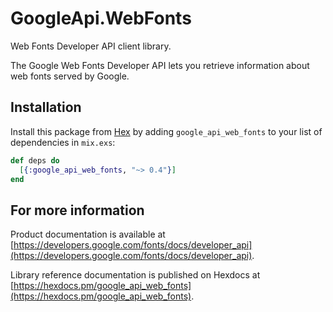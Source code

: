 # GoogleApi.WebFonts

Web Fonts Developer API client library.

The Google Web Fonts Developer API lets you retrieve information about web fonts served by Google.

## Installation

Install this package from [Hex](https://hex.pm) by adding
`google_api_web_fonts` to your list of dependencies in `mix.exs`:

```elixir
def deps do
  [{:google_api_web_fonts, "~> 0.4"}]
end
```

## For more information

Product documentation is available at [https://developers.google.com/fonts/docs/developer_api](https://developers.google.com/fonts/docs/developer_api).

Library reference documentation is published on Hexdocs at
[https://hexdocs.pm/google_api_web_fonts](https://hexdocs.pm/google_api_web_fonts).
